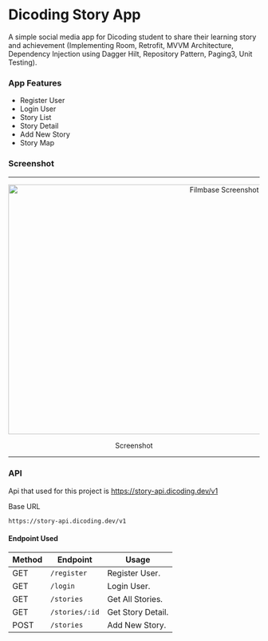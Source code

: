 # Dicoding Story App
A simple social media app for Dicoding student to share their learning story and achievement (Implementing Room, Retrofit, MVVM Architecture, Dependency Injection using Dagger Hilt, Repository Pattern, Paging3, Unit Testing).

### App Features
* Register User
* Login User
* Story List
* Story Detail
* Add New Story
* Story Map

### Screenshot
<span align="center">
 <hr>
 <p align="center"><img src="screenshot/banner story app.png" alt="Filmbase Screenshot" width="850" height="500"></p>
 <p align="center">Screenshot</p>
 <hr>
 </span>

### API
Api that used for this project is https://story-api.dicoding.dev/v1

Base URL
```
https://story-api.dicoding.dev/v1
```

#### Endpoint Used

|Method | Endpoint | Usage |
| ---- | ---- | --------------- |
|GET| `/register` | Register User.|
|GET| `/login` | Login User.| 
|GET| `/stories` | Get All Stories.| 
|GET| `/stories/:id` | Get Story Detail.| 
|POST| `/stories` | Add New Story.| 

